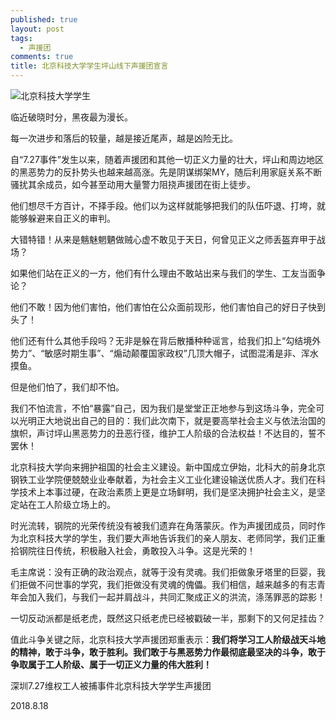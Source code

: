 ```yaml
---
published: true
layout: post
tags:
  - 声援团
comments: true
title: 北京科技大学学生坪山线下声援团宣言
---
```


 ![北京科技大学学生][1]
 
临近破晓时分，黑夜最为漫长。

每一次进步和落后的较量，越是接近尾声，越是凶险无比。

自“7.27事件”发生以来，随着声援团和其他一切正义力量的壮大，坪山和周边地区的黑恶势力的反扑势头也越来越高涨。先是阴谋绑架MY，随后利用家庭关系不断骚扰其余成员，如今甚至动用大量警力阻挠声援团在街上徒步。

他们想尽千方百计，不择手段。他们以为这样就能够把我们的队伍吓退、打垮，就能够躲避来自正义的审判。

大错特错！从来是魑魅魍魉做贼心虚不敢见于天日，何曾见正义之师丢盔弃甲于战场？

如果他们站在正义的一方，他们有什么理由不敢站出来与我们的学生、工友当面争论？

他们不敢！因为他们害怕，他们害怕在公众面前现形，他们害怕自己的好日子快到头了！

他们还有什么其他手段吗？无非是躲在背后散播种种谣言，给我们扣上“勾结境外势力”、“敏感时期生事”、“煽动颠覆国家政权”几顶大帽子，试图混淆是非、浑水摸鱼。

但是他们怕了，我们却不怕。

我们不怕流言，不怕“暴露”自己，因为我们是堂堂正正地参与到这场斗争，完全可以光明正大地说出自己的目的：我们此次南下，就是要高举社会主义与依法治国的旗帜，声讨坪山黑恶势力的丑恶行径，维护工人阶级的合法权益！不达目的，誓不罢休！

北京科技大学向来拥护祖国的社会主义建设。新中国成立伊始，北科大的前身北京钢铁工业学院便兢兢业业奉献着，为社会主义工业化建设输送优质人才。我们在科学技术上本事过硬，在政治素质上更是立场鲜明，我们是坚决拥护社会主义，是坚定站在工人阶级立场上的。

时光流转，钢院的光荣传统没有被我们遗弃在角落蒙灰。作为声援团成员，同时作为北京科技大学的学生，我们要大声地告诉我们的亲人朋友、老师同学，我们正重拾钢院往日传统，积极融入社会，勇敢投入斗争。这是光荣的！

毛主席说：没有正确的政治观点，就等于没有灵魂。我们拒做象牙塔里的巨婴，我们拒做不问世事的学究，我们拒做没有灵魂的傀儡。我们相信，越来越多的有志青年会加入我们，与我们一起并肩战斗，共同汇聚成正义的洪流，涤荡罪恶的踪影！

一切反动派都是纸老虎，既然这只纸老虎已经被戳破一半，那剩下的又何足挂齿？

值此斗争关键之际，北京科技大学声援团郑重表示：**我们将学习工人阶级战天斗地的精神，敢于斗争，敢于胜利。我们敢于与黑恶势力作最彻底最坚决的斗争，敢于争取属于工人阶级、属于一切正义力量的伟大胜利！**


深圳7.27维权工人被捕事件北京科技大学学生声援团

2018.8.18

[1]: https://upload.cc/i1/2018/08/19/cN3vkH.jpg
